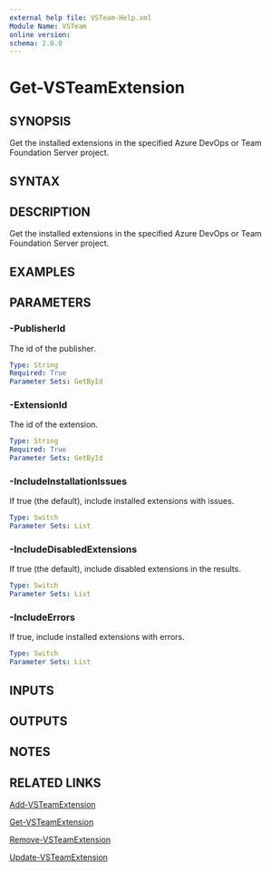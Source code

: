 ```yaml
---
external help file: VSTeam-Help.xml
Module Name: VSTeam
online version:
schema: 2.0.0
---
```


# Get-VSTeamExtension

## SYNOPSIS

Get the installed extensions in the specified Azure DevOps or Team Foundation Server project.

## SYNTAX

## DESCRIPTION

Get the installed extensions in the specified Azure DevOps or Team Foundation Server project.

## EXAMPLES

## PARAMETERS

### -PublisherId

The id of the publisher.

```yaml
Type: String
Required: True
Parameter Sets: GetById
```

### -ExtensionId

The id of the extension.

```yaml
Type: String
Required: True
Parameter Sets: GetById
```

### -IncludeInstallationIssues

If true (the default), include installed extensions with issues.

```yaml
Type: Switch
Parameter Sets: List
```

### -IncludeDisabledExtensions

If true (the default), include disabled extensions in the results.

```yaml
Type: Switch
Parameter Sets: List
```

### -IncludeErrors

If true, include installed extensions with errors.

```yaml
Type: Switch
Parameter Sets: List
```

## INPUTS

## OUTPUTS

## NOTES

## RELATED LINKS

[Add-VSTeamExtension](Add-VSTeamExtension.md)

[Get-VSTeamExtension](Get-VSTeamExtension.md)

[Remove-VSTeamExtension](Remove-VSTeamExtension.md)

[Update-VSTeamExtension](Update-VSTeamExtension.md)


